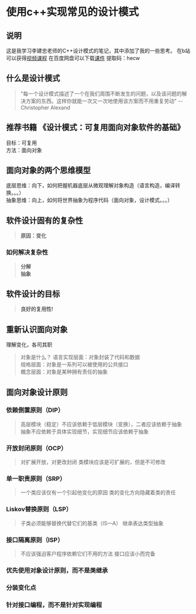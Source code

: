 # 使用c++实现常见的设计模式
## 说明
这是我学习李建忠老师的C++设计模式的笔记，其中添加了我的一些思考。
在b站可以获得[视频课程](https://www.bilibili.com/video/BV1kW411P7KS?p=3)
在百度网盘可以下载[课件](https://pan.baidu.com/s/1_LgOnHLVWHwt7Cfd3HMtbw)
提取码：hecw
## 什么是设计模式
> "每一个设计模式描述了一个在我们周围不断发生的问题，以及该问题的解决方案的东西。这样你就能一次又一次地使用该方案而不用重复劳动" --Christopher Alexand
## 推荐书籍 《设计模式：可复用面向对象软件的基础》
目标：可复用  
方法：面向对象  
## 面向对象的两个思维模型
底层思维：向下，如何把握机器底层从微观理解对象构造（语言构造，编译转换。。。）  
抽象思维：向上，如何将世界抽象为程序代码（面向对象，设计模式。。。）  
## 软件设计固有的复杂性
>**原因：变化**  
### 如何解决复杂性
>**分解**  
>**抽象**  
## 软件设计的目标
>**良好的复用性!**
## 重新认识面向对象
理解变化，各司其职  
>对象是什么？
语言实现层面：对象封装了代码和数据  
规格层面：对象是一系列可以被使用的公共接口  
概念层面：对象是某种拥有责任的抽象  
## 面向对象设计原则
### 依赖倒置原则（DIP）
>高层模块（稳定）不应该依赖于低层模块（变换），二者应该依赖于抽象  
>抽象不应依赖于具体实现细节，实现细节应该依赖于抽象
### 开放封闭原则（OCP）
>对扩展开放，对更改封闭
>类模块应该是可扩展的，但是不可修改
### 单一职责原则（SRP）
>一个类应该仅有一个引起他变化的原因
>类的变化方向隐藏着类的责任
### Liskov替换原则（LSP）
>子类必须能够替换代替它们的基类（IS—A）
>继承表达类型抽象
### 接口隔离原则（ISP）
>不应该强迫客户程序依赖它们不用的方法
>接口应该小而完备
### 优先使用对象设计原则，而不是类继承
### 分装变化点
### 针对接口编程，而不是针对实现编程


